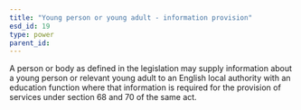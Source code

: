 ```yaml
---
title: "Young person or young adult - information provision"
esd_id: 19
type: power
parent_id:  
---
```


A person or body as defined in the legislation may supply information about a young person or relevant young adult to an English local authority with an education function where that information is required for the provision of services under section 68 and 70 of the same act.

